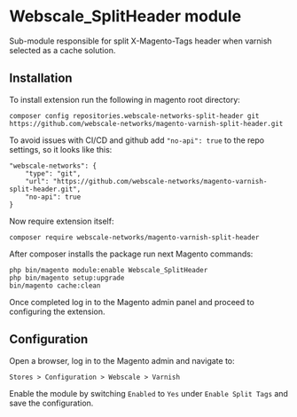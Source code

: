 # Webscale_SplitHeader module
Sub-module responsible for split X-Magento-Tags header when varnish selected as a cache solution.

## Installation
To install extension run the following in magento root directory:

```console
composer config repositories.webscale-networks-split-header git https://github.com/webscale-networks/magento-varnish-split-header.git
```

To avoid issues with CI/CD and github add `"no-api": true` to the repo settings, so it looks like this:
```console
"webscale-networks": {
    "type": "git",
    "url": "https://github.com/webscale-networks/magento-varnish-split-header.git",
    "no-api": true
}
```

Now require extension itself:
```console
composer require webscale-networks/magento-varnish-split-header
```

After composer installs the package run next Magento commands:

```console
php bin/magento module:enable Webscale_SplitHeader
php bin/magento setup:upgrade
bin/magento cache:clean
```

Once completed log in to the Magento admin panel and proceed to configuring the extension.

## Configuration

Open a browser, log in to the Magento admin and navigate to:
```
Stores > Configuration > Webscale > Varnish
```

Enable the module by switching `Enabled` to `Yes` under `Enable Split Tags` and save the configuration.
